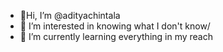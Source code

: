 - 👋Hi, I’m @adityachintala
- 👀 I’m interested in knowing what I don't know/
- 🌱 I’m currently learning everything in my reach
